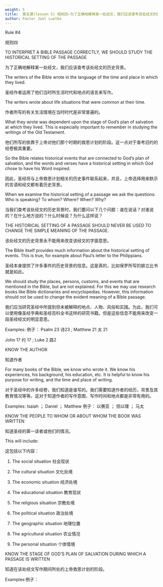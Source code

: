 ```yaml
--- 
weight: 5 
title:  第五课(lesson 5) 规则四—为了正确地解释某一处经文，我们应该查考该处经文的历史背景
author: Pastor Joel Luetke
---
```

Rule #4
 
规则四
 
TO INTERPRET A BIBLE PASSAGE CORRECTLY, WE SHOULD STUDY THE HISTORICAL SETTING OF THE PASSAGE
 
为了正确地解释某一处经文，我们应该查考该处经文的历史背景。
 
The writers of the Bible wrote in the language of the time and place in which they lived.
 
圣经作者运用了他们当时所生活时代和地点的语言来写作。
 
The writers wrote about life situations that were common at their time.
 
作者所写的有关生活情境在当时时代是非常普遍的。
 
What they wrote was dependent upon the stage of God’s plan of salvation at which they lived. This is especially important to remember in studying the writings of the Old Testament.
 
他们所写的依靠于上帝对他们那个时期的救恩计划的阶段。这一点对于查考旧约的经卷极其重要。
 
So the Bible relates historical events that are connected to God’s plan of salvation, and the words and verses have a historical setting in which God chose to have his Word inspired.
 
因此，圣经将与上帝救恩计划相关的历史事件联系起来，并且，上帝选择用来默示的言语和经文都有着历史背景。
 
When we examine the historical setting of a passage we ask the questions: Who is speaking? To whom? Where? When? Why?
 
当我们查考该处经文的历史背景时，我们要问以下几个问题：谁在说话？对谁说的？在什么地方说的？什么时候说？为什么这样说？
 
THE HISTORICAL SETTING OF A PASSAGE SHOULD NEVER BE USED TO CHANGE THE SIMPLE MEANING OF THE PASSAGE.
 
该处经文的历史背景永不能用来改变该经文的字面意思。
 
The Bible itself provides much information about the historical setting of events. This is true, for example about Paul’s letter to the Philippians.
 
圣经本身提供了许多事件的历史背景的信息。这是真的，比如保罗所写的腓立比书就是如此。
 
We should study the places, persons, customs, and events that are mentioned in the Bible, but are not explained. For this we may use research books like Bible dictionaries and encyclopedias. However, this information should not be used to change the evident meaning of a Bible passage.
 
我们应当研究圣经中所提到但未被解释的地点、人物、风俗和实践。为此，我们可以使用像圣经字典和圣经百科全书这样的研究书籍。但是这些信息不能用来改变一段圣经经文的明显意思。
 
Examples: 例子： Psalm 23 诗23 ; Matthew 21 太 21
 
John 17 约 17 ; Luke 2 路2
 
KNOW THE AUTHOR
 
知道作者
 
For many books of the Bible, we know who wrote it. We know his experiences, his background, his education, etc. It is helpful to know his purpose for writing, and the time and place of writing.
 
对于圣经中的许多经卷，我们知道是谁写的。我们需要知道作者的经历，背景及其教育情况等等。这对于知道作者的写作意图、写作时间和地点都是非常有用的。
 
Examples: Isaiah ； Daniel ； Matthew 例子： 以赛亚 ； 但以理 ； 马太
 
KNOW THE PEOPLE TO WHOM OR ABOUT WHOM THE BOOK WAS WRITTEN
 
知道圣经的第一读者或他们的情况。
 
This will include:
 
这包括以下内容：
 
1. The social situation 社会现状
 
2. The cultural situation 文化处境
 
3. The economic situation 经济处境
 
4. The educational situation 教育现状
 
5. The religious situation 宗教处境
 
6. The political situation 政治处境
 
7. The geographic situation 地理位置
 
8. The agricultural situation 农业情况
 
9. The personal situation 个体情境
 
KNOW THE STAGE OF GOD’S PLAN OF SALVATION DURING WHICH A PASSAGE IS WRITTEN
 
知道在该处经文写作期间所处的上帝救恩计划的阶段。
 
Examples:例子：
 
